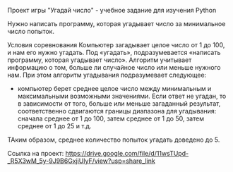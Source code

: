 Проект игры "Угадай число" - учебное задание для изучения Python

Нужно написать программу, которая угадывает число за минимальное число попыток.

Условия соревнования
Компьютер загадывает целое число от 1 до 100, и нам его нужно угадать. Под «угадать», подразумевается «написать программу, которая угадывает число».
Алгоритм учитывает информацию о том, больше ли случайное число или меньше нужного нам.
При этом алгоритм угадывания подразумевает следующее:
- компьютер берет среднее целое число между минимальным и максимальными  возможными значениями. Если ответ не угадан, то в зависимости от того, больше или меньше загаданный результат, соответственно сдвигаются границы диапазона для угадывания: сначала среднее от 1 до 100, затем среднее от 1 до 50, затем среднее от 1 до 25 и т.д. 

ТАким образом, среднее количество попыток угадать доведено до 5.

Ссылка на проект: https://drive.google.com/file/d/11wsTUpd-_R5X3wM_5y-9J9B6GxjiUlyF/view?usp=share_link


